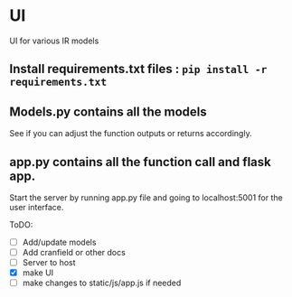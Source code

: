 # UI
UI for various IR models

## Install requirements.txt files : `pip install -r requirements.txt`

## Models.py contains all the models 

See if you can adjust the function outputs or returns accordingly.

## app.py contains all the function call and flask app.

Start the server by running app.py file and going to localhost:5001 for the user interface.


ToDO:
- [ ] Add/update models
- [ ] Add cranfield or other docs
- [ ] Server to host
- [x] make UI
- [ ] make changes to static/js/app.js if needed
